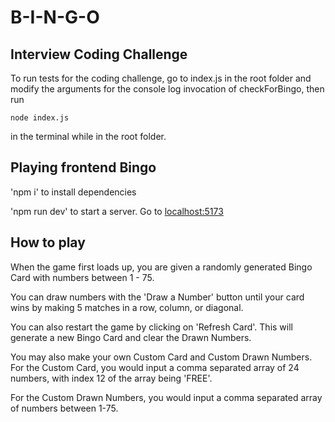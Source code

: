 # B-I-N-G-O

## Interview Coding Challenge

To run tests for the coding challenge, go to index.js in the root folder and modify the arguments for the console log invocation of checkForBingo, then run

`node index.js`

in the terminal while in the root folder.

## Playing frontend Bingo

'npm i' to install dependencies

'npm run dev' to start a server. Go to [localhost:5173](localhost:5173)

## How to play

When the game first loads up, you are given a randomly generated Bingo Card with numbers between 1 - 75.

You can draw numbers with the 'Draw a Number' button until your card wins by making 5 matches in a row, column, or diagonal.

You can also restart the game by clicking on 'Refresh Card'. This will generate a new Bingo Card and clear the Drawn Numbers.

You may also make your own Custom Card and Custom Drawn Numbers.
For the Custom Card, you would input a comma separated array of 24 numbers, with index 12 of the array being 'FREE'.

For the Custom Drawn Numbers, you would input a comma separated array of numbers between 1-75.
